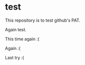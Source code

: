 # test
This repository is to test github's PAT.

Again test.

This time again :(

Again :(

Last try :(


